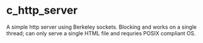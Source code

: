 # c_http_server
A simple http server using Berkeley sockets.
Blocking and works on a single thread; can only serve a single HTML file and requries POSIX compliant OS.
